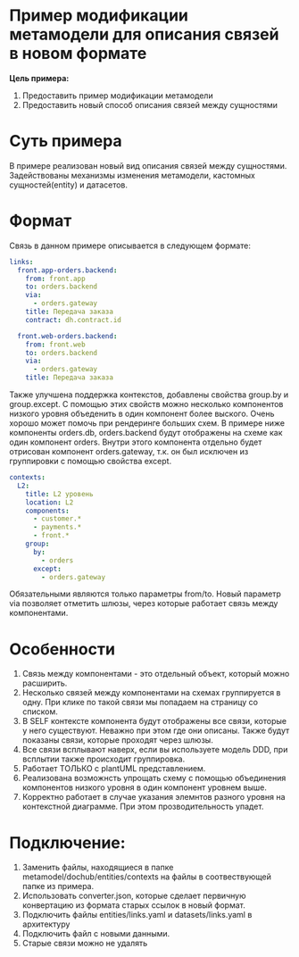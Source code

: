 # Пример модификации метамодели для описания связей в новом формате

**Цель примера:** 
1. Предоставить пример модификации метамодели
2. Предоставить новый способ описания связей между сущностями

# Суть примера
В примере реализован новый вид описания связей между сущностями. Задействованы механизмы изменения метамодели, кастомных сущностей(entity) и датасетов.

# Формат
Связь в данном примере описывается в следующем формате:
```yaml
links:
  front.app-orders.backend:
    from: front.app
    to: orders.backend
    via:
      - orders.gateway
    title: Передача заказа
    contract: dh.contract.id

  front.web-orders.backend:
    from: front.web
    to: orders.backend
    via:
      - orders.gateway
    title: Передача заказа
```

Также улучшена поддержка контекстов, добавлены свойства group.by и group.except. С помощью этих свойств можно несколько компонентов низкого уровня объеденить в один компонент более выского. Очень хорошо может помочь при рендеринге больших схем. В примере ниже компоненты orders.db, orders.backend будут отображены на схеме как один компонент orders. Внутри этого компонента отдельно будет отрисован компонент orders.gateway, т.к. он был исключен из группировки с помощью свойства except.

```yaml
contexts:
  L2:
    title: L2 уровень
    location: L2
    components:
      - customer.*
      - payments.*
      - front.*
    group:
      by:
        - orders
      except:
        - orders.gateway

```
Обязательными являются только параметры from/to. Новый параметр via позволяет отметить шлюзы, через которые работает связь между компонентами.

# Особенности
1. Связь между компонентами - это отдельный объект, который можно расширить.
2. Несколько связей между компонентами на схемах группируется в одну. При клике по такой связи мы попадаем на страницу со списком.
3. В SELF контексте компонента будут отображены все связи, которые у него существуют. Неважно при этом где они описаны. Также будут показаны связи, которые проходят через шлюзы. 
4. Все связи всплывают наверх, если вы используете модель DDD, при всплытии также происходит группировка.
5. Работает ТОЛЬКО с plantUML представлением.
6. Реализована возможнсть упрощать схему с помощью объединения компонентов низкого уровня в один компонент уровнем выше.
7. Корректно работает в случае указания элемнтов разного уровня на контекстной диаграмме. При этом прозводительность упадет.

# Подключение:
1. Заменить файлы, находящиеся в папке metamodel/dochub/entities/contexts на файлы в соотвествующей папке из примера.
2. Использовать converter.json, которые сделает первичную конвертацию из формата старых ссылок в новый формат.
3. Подключить файлы entities/links.yaml и datasets/links.yaml в архитектуру
4. Подключить файл с новыми данными.
5. Старые связи можно не удалять


